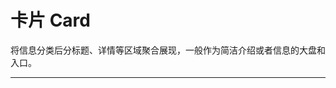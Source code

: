 # 卡片 Card

将信息分类后分标题、详情等区域聚合展现，一般作为简洁介绍或者信息的大盘和入口。

---

<script setup>
import CardBasicUse from "./component/card-basic-use.md"
import CardHover from "./component/card-hover.md"
import CardNoBorder from "./component/card-no-border.md"
import CardSimple from "./component/card-simple.md"
import CardDisplay from "./component/card-display.md"
import CardGrid from "./component/card-grid.md"
import CardNet from "./component/card-net.md"
import CardInner from "./component/card-inner.md"
import CardMoreSetting from "./component/card-more-setting.md"
import CardApi from "./component/card-api.md"
import CardTip from "./component/card-tip.md"
</script>

<card-basic-use />
<card-hover />
<card-no-border/>
<card-simple />
<card-display />
<card-grid />
<card-net />
<card-more-setting />
<card-api />
<card-tip />
